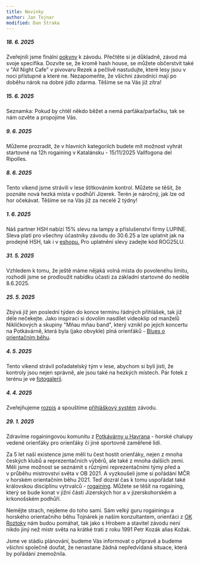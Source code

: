 ```yaml
---
title: Novinky
author: Jan Tojnar
modified: Dan Straka
--- 
```


##### 18. 6. 2025
Zveřejnili jsme finální [pokyny](/files/Pokyny_MCR_Rogaining_2025.pdf) k závodu. Přečtěte si je důkladně, závod má svoje specifika. Dozvíte se, že kromě hash house, se můžete občerstvit také v "All Night Cafe" v pivovaru Rezek a pečlivě nastudujte, které lesy jsou v noci přístupné a které ne. Nezapomeňte, že všichni závodníci mají po doběhu nárok na dobré jídlo zdarma. Těšíme se na Vás již zítra!

##### 15. 6. 2025
Seznamka: Pokud by chtěl někdo běžet a nemá parťáka/parťačku, tak se nám ozvěte a propojíme Vás.

##### 9. 6. 2025
Můžeme prozradit, že v hlavních kategoriích budete mít možnost vyhrát startovné na 12h rogaining v Katalánsku - 15/11/2025 Vallfogona del Ripolles.

##### 8. 6. 2025
Tento víkend jsme strávili v lese štítkováním kontrol. Můžete se těšit, že poznáte nová hezká místa v podhůří Jizerek. Terén je náročný, jak lze od hor očekávat. Těšíme se na Vás již za necelé 2 týdny!

##### 1. 6. 2025
Náš partner HSH nabízí 15% slevu na lampy a příslušenství firmy LUPINE. Sleva platí pro všechny účastníky závodu do 30.6.25 a lze uplatnit jak na prodejně HSH, tak i v [eshopu.](https://www.Lupine.cz)
Pro uplatnění slevy zadejte kód ROG25LU.

##### 31. 5. 2025
Vzhledem k tomu, že ještě máme nějaká volná místa do povolenéhu limitu, rozhodli jsme se prodloužit nabídku účasti za základní startovné do neděle 8.6.2025.

##### 25. 5. 2025
Zbývá již jen poslední týden do konce termínu řádných přihlášek, tak již déle nečekejte. Jako inspiraci si dovolím nasdílet videoklip od manželů Niklíčkových a skupiny "Mňau mňau band", který vznikl po jejich koncertu na Potkávárně, která byla (jako obvykle) plná orienťáků - [Blues o orientačním běhu](https://www.youtube.com/watch?v=EEqO_0CEON8).

##### 4. 5. 2025
Tento víkend strávil pořadatelský tým v lese, abychom si byli jisti, že kontroly jsou nejen správně, ale jsou také na hezkých místech. Pár fotek z terénu je ve [fotogalerii](fota.html).

##### 4. 4. 2025
Zveřejňujeme [rozpis](/cs/rozpis.html) a spouštíme [přihláškový systém](https://entries.mcr2025.rogaining.cz/cs/) závodu.

##### 29. 1. 2025
Zdravíme rogainingovou komunitu z&nbsp;[Potkávárny u Havrana](https://www.potkavarnauhavrana.cz/) - horské chalupy vedené orienťáky pro orienťáky či jiné sportovně zaměřené lidi. 

Za 5&nbsp;let naší existence jsme měli tu čest hostit orienťáky, nejen z&nbsp;mnoha českých klubů a reprezentačních výběrů, ale také z&nbsp;mnoha dalších zemí. Měli jsme možnost se seznámit s&nbsp;různými reprezentačními týmy před a v&nbsp;průběhu mistrovství světa v&nbsp;OB 2021. A vyzkoušeli jsme si pořádání MČR v&nbsp;horském orientačním běhu 2021. Teď dozrál čas k&nbsp;tomu uspořádat také královskou disciplínu vytrvalců - [rogaining](https://en.wikipedia.org/wiki/Rogaining).
Můžete se těšit na rogaining, který se bude konat v&nbsp;jižní části Jizerských hor a v&nbsp;jizerskohorském a krkonošském podhůří.

Nemějte strach, nejdeme do toho sami. Sám velký guru rogainingu a horského orientačního běhu Tojnárek je naším konzultantem, orienťáci z&nbsp;[OK Roztoky](http://roz.ini.cz/) nám budou pomáhat, tak jako s Hrobem a stavitel závodu není nikdo jiný než mistr světa na krátké trati z roku 1991 Petr Kozák alias Kožak.

Jsme ve stádiu plánování, budeme Vás informovat o přípravě a budeme všichni společně doufat, že nenastane žádná nepředvídaná situace, která by pořádání znemožnila.   

